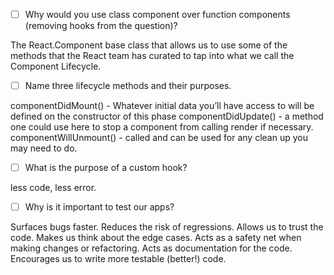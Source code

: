 - [ ] Why would you use class component over function components (removing hooks from the question)?

The React.Component base class that allows us to use some of the methods that the React team has curated to tap into what we call the Component Lifecycle. 

- [ ] Name three lifecycle methods and their purposes.

componentDidMount() - Whatever initial data you’ll have access to will be defined on the constructor of this phase
componentDidUpdate() -   a method one could use here to stop a component from calling render if necessary.
componentWillUnmount() - called and can be used for any clean up you may need to do.

- [ ] What is the purpose of a custom hook?

less code, less error.

- [ ] Why is it important to test our apps?

Surfaces bugs faster.
Reduces the risk of regressions.
Allows us to trust the code.
Makes us think about the edge cases.
Acts as a safety net when making changes or refactoring.
Acts as documentation for the code.
Encourages us to write more testable (better!) code.